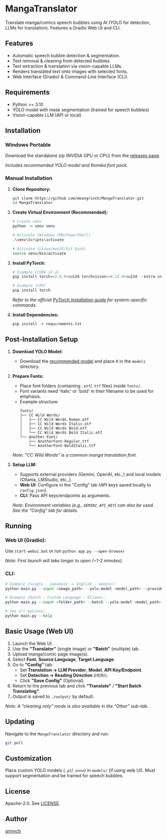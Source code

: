 # MangaTranslator

Translate manga/comics speech bubbles using AI (YOLO for detection, LLMs for translation). Features a Gradio Web UI and CLI.

## Features

*   Automatic speech bubble detection &amp; segmentation.
*   Text removal &amp; cleaning from detected bubbles.
*   Text extraction &amp; translation via vision-capable LLMs.
*   Renders translated text onto images with selected fonts.
*   Web Interface (Gradio) &amp; Command-Line Interface (CLI).

## Requirements

*   Python >= 3.10
*   YOLO model with mask segmentation (trained for speech bubbles)
*   Vision-capable LLM (API or local)

## Installation

### Windows Portable

Download the standalone zip (NVIDIA GPU or CPU) from the [releases page](https://github.com/meangrinch/MangaTranslator/releases). 

*Includes recommended YOLO model and Komika font pack.*

### Manual Installation

1.  **Clone Repository:**
    ```bash
    git clone https://github.com/meangrinch/MangaTranslator.git
    cd MangaTranslator
    ```

2.  **Create Virtual Environment (Recommended):**
    ```bash
    # Create venv
    python -m venv venv
    
    # Activate (Windows CMD/PowerShell)
    .\venv\Scripts\activate
    
    # Activate (Linux/macOS/Git Bash)
    source venv/bin/activate
    ```

3.  **Install PyTorch:**
    ```python
    # Example (CUDA 12.4)
    pip install torch==2.6.0+cu124 torchvision==0.21.0+cu124 --extra-index-url https://download.pytorch.org/whl/cu124

    # Example (CPU)
    pip install torch
    ```
    *Refer to the official [PyTorch installation guide](https://pytorch.org/get-started/locally/) for system-specific commands.*

4.  **Install Dependencies:**
    ```python
    pip install -r requirements.txt
    ```

## Post-Installation Setup

1.  **Download YOLO Model:**
    *   Download the [recommended model](https://huggingface.co/kitsumed/yolov8m_seg-speech-bubble/resolve/main/model.pt) and place it in the `models` directory.

2.  **Prepare Fonts:**
    *   Place font folders (containing `.otf`/`.ttf` files) inside `fonts/`.
    *   Font variants need 'italic' or 'bold' in their filename to be used for emphasis. 
    *   Example structure:
        ```
        fonts/
        ├── CC Wild Words/
        │   ├── CC Wild Words Roman.otf
        │   ├── CC Wild Words Italic.otf
        │   ├── CC Wild Words Bold.otf
        │   └── CC Wild Words Bold Italic.otf
        └── Another Font/
            ├── AnotherFont-Regular.ttf
            └── AnotherFont-BoldItalic.ttf
        ```
    *Note: "CC Wild Words" is a common manga translation font.*

3.  **Setup LLM:**
    *   Supports external providers (Gemini, OpenAI, etc.,) and local models (Ollama, LMStudio, etc.,).
    *   **Web UI:** Configure in the "Config" tab (API keys saved locally to `config.json`).
    *   **CLI:** Pass API keys/endpoints as arguments.
    
    *Note: Environment variables (e.g., `GEMINI_API_KEY`) can also be used. See the "Config" tab for details.*

## Running

### **Web UI (Gradio):**
Use `start-webui.bat` or run `python app.py --open-browser`

*Note: First launch will take longer to open (~1-2 minutes).*

### **CLI:**
```python
# Example (Single - Japanese -> English - Gemini): 
python main.py --input <image_path> --yolo-model <model_path> --provider Gemini --gemini-api-key <key>

# Example (Batch - Custom Language - Ollama): 
python main.py --input <folder_path> --batch --yolo-model <model_path> --font-dir <custom_font_dir> --input-language <custom_language> --output-language <custom_language> --provider OpenAI-Compatible --openai-compatible-url <url> --output <custom_output_folder>

# See all options: 
python main.py --help
```

## Basic Usage (Web UI)

1.  Launch the Web UI.
2.  Use the **"Translator"** (single image) or **"Batch"** (multiple) tab.
3.  Upload manga/comic page image(s).
4.  Select **Font**, **Source Language**, **Target Language**.
5.  Go to **"Config"** tab:
    *   Set **Translation -> LLM Provider**, **Model**, **API Key/Endpoint**.
    *   Set **Detection -> Reading Direction** (rtl/ltr).
    *   Click **"Save Config"** (Optional).
6.  Return to the previous tab and click **"Translate"** / **"Start Batch Translating"**.
7.  Output is saved to `./output/` by default.

*Note: A "cleaning only" mode is also available in the "Other" sub-tab.*

## Updating

Navigate to the `MangaTranslator` directory and run:
```bash
git pull
```

## Customization

Place custom YOLO models (`.pt`/`.onnx`) in `models/` (if using web UI). Must support segmentation and be trained for speech bubbles.

## License

Apache-2.0. See [LICENSE](LICENSE).

## Author

[grinnch](https://github.com/meangrinch)